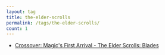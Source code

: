 ```yaml
---
layout: tag
title: the-elder-scrolls
permalink: /tags/the-elder-scrolls/
count: 1
---
```


- [Crossover: Magic's First Arrival - The Elder Scrolls: Blades](/blog/gaming/fallout-shelter-online/crossover-magics-first-arrival)
